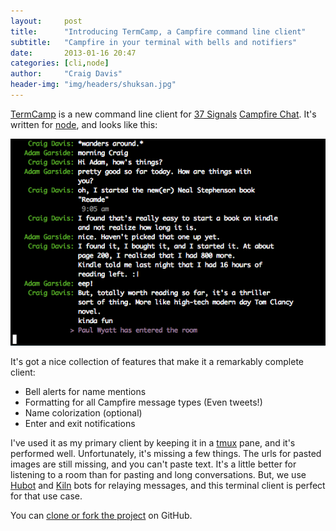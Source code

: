 ```yaml
---
layout:     post
title:      "Introducing TermCamp, a Campfire command line client"
subtitle:   "Campfire in your terminal with bells and notifiers"
date:       2013-01-16 20:47
categories: [cli,node]
author:     "Craig Davis"
header-img: "img/headers/shuksan.jpg"
---
```


[TermCamp][tc] is a new command line client for [37 Signals][37] [Campfire Chat][fire].
It's written for [node][nd], and looks like this:

![Sample TermCamp](/img/posts/termcamp-sample.png)

It's got a nice collection of features that make it a remarkably complete client:

* Bell alerts for name mentions
* Formatting for all Campfire message types (Even tweets!)
* Name colorization (optional)
* Enter and exit notifications

I've used it as my primary client by keeping it in a [tmux][tmux] pane, and it's
performed well. Unfortunately, it's missing a few things. The urls for pasted
images are still missing, and you can't paste text. It's a little better for
listening to a room than for pasting and long conversations. But, we use
[Hubot][hubot] and [Kiln][kiln] bots for relaying messages, and this terminal
client is perfect for that use case.


You can [clone or fork the project][tc] on GitHub.

[tc]: https://github.com/bengl/node-termcamp
[nd]: http://nodejs.org/
[fire]: http://campfirenow.com/
[37]: http://37signals.com/
[tmux]: http://tmux.sourceforge.net/
[hubot]: http://hubot.github.com/
[kiln]: http://www.fogcreek.com/kiln/
